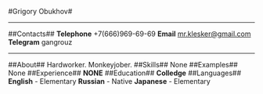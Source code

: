 #Grigory Obukhov#
*****
##Contacts##
**Telephone** +7(666)969-69-69
**Email** mr.klesker@gmail.com
**Telegram** gangrouz
*****
##About##
Hardworker. Monkeyjober.
##Skills##
None
##Examples##
None
##Experience##
**NONE**
##Education##
**Colledge**
##Languages##
**English** - Elementary
**Russian** - Native
**Japanese** - Elementary
